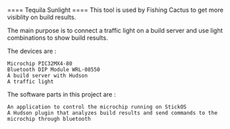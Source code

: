 ==== Tequila Sunlight ====
This tool is used by Fishing Cactus to get more visiblity on build results.

The main purpose is to connect a traffic light on a build server and use light combinations to show build results.

The devices are :

    Microchip PIC32MX4-80
    Bluetooth DIP Module WRL-08550
    A build server with Hudson
    A traffic light 

The software parts in this project are :

    An application to control the microchip running on StickOS
    A Hudson plugin that analyzes build results and send commands to the microchip through bluetooth 